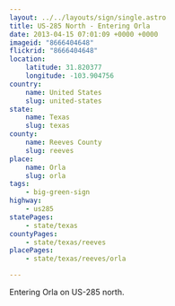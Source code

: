 ```yaml
---
layout: ../../layouts/sign/single.astro
title: US-285 North - Entering Orla
date: 2013-04-15 07:01:09 +0000 +0000
imageid: "8666404648"
flickrid: "8666404648"
location:
    latitude: 31.820377
    longitude: -103.904756
country:
    name: United States
    slug: united-states
state:
    name: Texas
    slug: texas
county:
    name: Reeves County
    slug: reeves
place:
    name: Orla
    slug: orla
tags:
    - big-green-sign
highway:
    - us285
statePages:
    - state/texas
countyPages:
    - state/texas/reeves
placePages:
    - state/texas/reeves/orla

---
```

Entering Orla on US-285 north.
